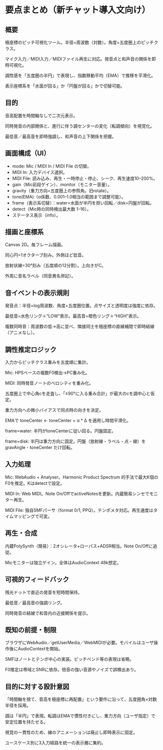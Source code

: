 # 要点まとめ（新チャット導入文向け）

## 概要

極座標のピッチ可視化ツール。半径=周波数（対数）。角度=五度圏上のピッチクラス。

マイク入力／MIDI入力／MIDIファイル再生に対応。発音点と和声音の関係を即時可視化。

調性感を「五度圏の半円」で表現し、指数移動平均（EMA）で推移を平滑化。

表示座標系を「水面が回る」か「円盤が回る」かで切替可能。

## 目的

音高配置を時間軸なしで二次元表示。

同時発音の内部関係と、進行に伴う調センターの変化（転調傾向）を視覚化。

最低音／最高音を即時強調し、和声音の上下関係を把握。

## 画面構成（UI）

- mode: Mic / MIDI In / MIDI File の切替。
- MIDI In: 入力デバイス選択。
- MIDI File: 読み込み、再生・一時停止・停止、シーク、再生速度10–200%。
- gain（Mic前段ゲイン）、monitor（モニター音量）。
- gravity（重力方向=五度圏上の参照角。旧rotate）。
- tone(EMA)（α係数、0.001–1.0相当の範囲まで調整可能）。
- frame（表示系切替）：water=水面が半円を担い回転／disk=円盤が回転。
- detect（Mic時の同時検出最大数 1–16）。
- ステータス表示（info）。

## 描画と座標系

Canvas 2D。毎フレーム描画。

同心円=1オクターブ刻み。外側ほど低音。

放射状線=30°刻み（五度順の12分割）。上向きがC。

外周に音名ラベル（同音異名併記）。

## 音イベントの表示規則

発音点：半径=log周波数、角度=五度圏位置。点サイズと透明度は強度に依存。

最低音=水色リング＋“LOW”表示。最高音=橙色リング＋“HIGH”表示。

複数同時音：周波数の低→高に並べ、隣接同士を極座標の直線補間で即時結線（アニメなし）。

## 調性推定ロジック

入力からピッチクラス重みを五度順に集計。

Mic: HPSベースの複数F0検出→PC重み化。

MIDI: 同時発音ノートのベロシティを重み化。

五度圏上で中心角cを走査し、「±90°に入る重み合計」が最大のcを調中心と仮定。

重力方向への微小バイアスで同点時の向きを決定。

EMAで toneCenter ← toneCenter + α * Δ を適用し時間平滑化。

frame=water: 半円がtoneCenterに従い回る。円盤固定。

frame=disk: 半円は重力方向に固定。円盤（放射線・ラベル・点・線）を gravAngle - toneCenter だけ回転。

## 入力処理

Mic: WebAudio + Analyser。Harmonic Product Spectrum 的手法で最大K個のF0を推定。Kはdetectで設定。

MIDI In: Web MIDI。Note On/OffでactiveNotesを更新。内蔵簡易シンセでモニター再生。

MIDI File: 独自SMFパーサ（format 0/1, PPQ）。テンポメタ対応。再生速度はタイムマッピングで可変。

## 再生・合成

内蔵PolySynth（簡易）：2オシレータ+ローパス+ADSR相当。Note On/Offに追従。

Micモニターは独立ゲイン。全体はAudioContext 48k想定。

## 可視的フィードバック

残光ドットで直近の発音を短時間保持。

最低音／最高音の強調リング。

同時発音の結線で和音内の近接関係を提示。

## 既知の前提・制限

ブラウザにWebAudio／getUserMedia／WebMIDIが必要。モバイルはユーザ操作後にAudioContextを開始。

SMFはノートとテンポ中心の実装。ピッチベンド等の表現は省略。

F0推定は帯域とSNRに依存。倍音の強い音源やノイズで誤検出あり。

## 目的に対する設計意図

「時間軸を捨て、音高を極座標に再配置」という要件に沿って、五度圏角×対数半径を採用。

調は「半円」で表現。転調はEMAで慣性付きにし、重力方向（ユーザ指定）で安定位置を持たせる。

視覚の一貫性のため、線のアニメーションは廃止し即時表示に固定。

ユースケース別に3入力経路を統一の表示層に集約。

